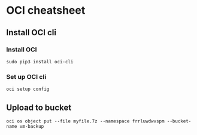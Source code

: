# OCI cheatsheet

## Install OCI cli
### Install OCI
```sudo pip3 install oci-cli```  
### Set up OCI cli
```oci setup config```  


## Upload to bucket
```oci os object put --file myfile.7z --namespace frrluwdwvspm --bucket-name vm-backup```
